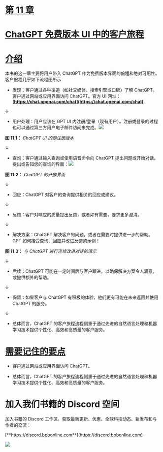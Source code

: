 # [第 11 章](toc.xhtml#c11)

# [ChatGPT 免费版本 UI 中的客户旅程](toc.xhtml#c11)

# [介绍](toc.xhtml#s98a)

本书的这一章主要将用户带入 ChatGPT 作为免费版本界面的旅程和绝对可用性。客户旅程几乎如下流程图所示

+   发现：客户通过各种渠道（如社交媒体、搜索引擎或口碑）了解 ChatGPT。客户通过网站或应用界面访问 ChatGPT。官方 UI 网址：**[https://chat.openai.com/chat](https://chat.openai.com/chat)**

↓

+   用户处理：用户应该在 GPT UI 内注册/登录（现有用户）。注册或登录的过程也可以通过第三方用户电子邮件访问来完成。![](images/Figure-11.1.jpg)

**图 11.1：** *ChatGPT UI 的预注册版本*

↓

+   查询：客户通过输入查询或使用语音命令向 ChatGPT 提出问题或开始对话。提出或告知您的查询的界面：![](images/Figure-11.2.jpg)

**图 11.2：** *ChatGPT 的开放界面*

↓

+   回应：ChatGPT 对客户的查询提供相关的回应或建议。

↓

+   反馈：客户对响应的质量提出反馈，或者如有需要，要求更多澄清。

↓

+   解决方案：ChatGPT 解决客户的问题，或者在需要时提供进一步的帮助。GPT 如何接受查询、回应并改进反馈的示例！[](images/Figure-11.3.jpg)

**图 11.3：** *与 ChatGPT 进行连续改进对话的演示*

↓

+   后续：ChatGPT 可能在一定时间后与客户跟进，以确保解决方案令人满意，或提供额外的帮助。

↓

+   保留：如果客户与 ChatGPT 有积极的体验，他们更有可能在未来返回并使用 ChatGPT 的服务。

↓

+   总体而言，ChatGPT 的客户旅程流程侧重于通过先进的自然语言处理和机器学习技术提供个性化、高效和高质量的客户服务。

# [需要记住的要点](toc.xhtml#s99a)

+   客户通过网站或应用界面访问 ChatGPT。

+   总体而言，ChatGPT 的客户旅程流程侧重于通过先进的自然语言处理和机器学习技术提供个性化、高效和高质量的客户服务。

# 加入我们书籍的 Discord 空间

加入书籍的 Discord 工作区，获取最新更新、优惠、全球科技动态、新发布和与作者的交流：

[**https://discord.bpbonline.com**](https://discord.bpbonline.com)

![](images/dis.jpg)
